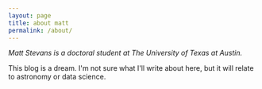 ```yaml
---
layout: page
title: about matt
permalink: /about/
---
```


*Matt Stevans is a doctoral student at The University of Texas at Austin.*

This blog is a dream. I'm not sure what I'll write about here, but it will relate to astronomy or data science.